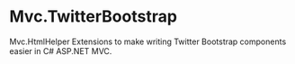 Mvc.TwitterBootstrap
====================

Mvc.HtmlHelper Extensions to make writing Twitter Bootstrap components easier in C# ASP.NET MVC.
